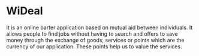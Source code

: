 # WiDeal
It is an online barter application based on mutual aid between individuals. It allows people to find jobs without having to search and offers to save money through the exchange of goods, services or points which are the currency of our application. These points help us to value the services.
